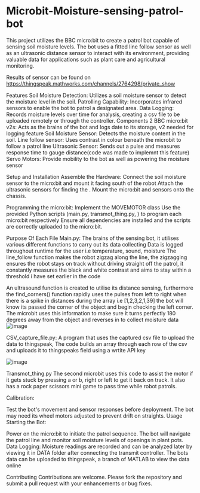 # Microbit-Moisture-sensing-patrol-bot
This project utilizes the BBC micro:bit to create a patrol bot capable of sensing soil moisture levels. The bot uses a fitted line follow sensor as well as an ultrasonic distance sensor to interact with its environment, providing valuable data for applications such as plant care and agricultural monitoring.

Results of sensor can be found on https://thingspeak.mathworks.com/channels/2764298/private_show

Features
Soil Moisture Detection: Utilizes a soil moisture sensor to detect the moisture level in the soil.
Patrolling Capability: Incorporates infrared sensors to enable the bot to patrol a designated area.
Data Logging: Records moisture levels over time for analysis, creating a csv file to be uploaded remotely or through the controller.
Components
2 BBC micro:bit v2s: Acts as the brains of the bot and logs date to its storage, v2 needed for logging feature
Soil Moisture Sensor: Detects the moisture content in the soil.
Line follow sensor: Uses contrast in colour beneath the microbit to follow a patrol line
Ultrasonic Sensor: Sends out a pulse and measures response time to gauge distance(code was made to implemnt this feature)
Servo Motors: Provide mobility to the bot as well as powering the moisture sensor 

Setup and Installation
Assemble the Hardware:
Connect the soil moisture sensor to the micro:bit and mount it facing south of the robot
Attach the ultrasonic sensors for finding the .
Mount the micro:bit and sensors onto the chassis.

Programming the micro:bit:
Implement the MOVEMOTOR class
Use the provided Python scripts (main.py, transmot_thing.py, ) to program each micro:bit respectively
Ensure all dependencies are installed and the scripts are correctly uploaded to the micro:bit.

Purpose Of Each File
Main.py:
  The brains of the sensing bot, it utilises various different  functions to carry out its data collecting
  Data is logged throughout runtime for the user i.e temperature, sound, moisture
  The line_follow function makes the robot zigzag along the line, the zigzagging ensures the robot stays on track without driving straight off the patrol,
  it constantly measures the black and white contrast and aims to stay within a threshold i have set earlier in the code 
  
  An ultrasound function is created to utilise its distance sensing, furthermore the find_corners() function rapidly uses the pulses from left to right
  when there is a spike in distances during the array i.e [1,2,3,2,1,39] the bot will know its passed the corner of the object and begin checking the left corner. The microbit uses this information to make sure it turns perfectly 180 degrees away from the object and reverses in to collect moisture data
![image](https://github.com/user-attachments/assets/79ea5053-9ca4-4075-9906-5aff93928d67)

CSV_capture_file.py:
A program that uses the captured csv file to upload the data to thingspeak, 
The code builds an array through each row of the csv and uploads it to thingspeaks field using a wrtite API key

![image](https://github.com/user-attachments/assets/691f81fa-33c6-4de6-bd11-fcd8b073cb7a)


Transmot_thing.py
The second microbit uses this code to assist the motor if it gets stuck by pressing a or b, right or left to get it back on track.
It also has a rock paper scissors mini game to pass time while robot patrols.

Calibration:

Test the bot's movement and sensor responses before deployment.
The bot may need its wheel motors adjusted to prevent drift on straights.
Usage
Starting the Bot:

Power on the micro:bit to initiate the patrol sequence.
The bot will navigate the patrol line and monitor soil moisture levels of openings in plant pots.
Data Logging:
Moisture readings are recorded and can be analyzed later by viewing it in DATA folder after connecting the transmit controller.
The bots data can be uploaded to thingspeak, a branch of MATLAB to view the data online

Contributing
Contributions are welcome. Please fork the repository and submit a pull request with your enhancements or bug fixes.
